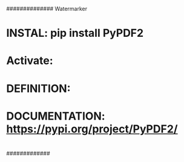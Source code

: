 ##############    Watermarker    
#                               
#           INSTAL:             pip install PyPDF2 
#           Activate:                             
#           DEFINITION:             
#           DOCUMENTATION:      https://pypi.org/project/PyPDF2/
#              
#############

